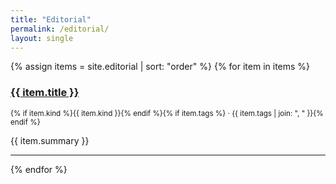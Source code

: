 ```yaml
---
title: "Editorial"
permalink: /editorial/
layout: single
---
```


{% assign items = site.editorial | sort: "order" %}
{% for item in items %}
### <a href="{{ item.url }}">{{ item.title }}</a>
<small>{% if item.kind %}{{ item.kind }}{% endif %}{% if item.tags %} · {{ item.tags | join: ", " }}{% endif %}</small>

{{ item.summary }}

---
{% endfor %}
